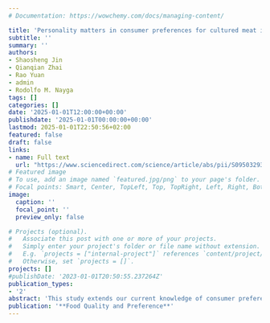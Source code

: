```yaml
---
# Documentation: https://wowchemy.com/docs/managing-content/

title: 'Personality matters in consumer preferences for cultured meat in China'
subtitle: ''
summary: ''
authors:
- Shaosheng Jin 
- Qianqian Zhai 
- Rao Yuan 
- admin
- Rodolfo M. Nayga
tags: []
categories: []
date: '2025-01-01T12:00:00+00:00'
publishdate: '2025-01-01T00:00:00+00:00'
lastmod: 2025-01-01T22:50:56+02:00
featured: false
draft: false
links: 
- name: Full text
  url: "https://www.sciencedirect.com/science/article/abs/pii/S0950329324002192"
# Featured image
# To use, add an image named `featured.jpg/png` to your page's folder.
# Focal points: Smart, Center, TopLeft, Top, TopRight, Left, Right, BottomLeft, Bottom, BottomRight.
image:
  caption: ''
  focal_point: ''
  preview_only: false

# Projects (optional).
#   Associate this post with one or more of your projects.
#   Simply enter your project's folder or file name without extension.
#   E.g. `projects = ["internal-project"]` references `content/project/deep-learning/index.md`.
#   Otherwise, set `projects = []`.
projects: []
#publishDate: '2023-01-01T20:50:55.237264Z'
publication_types: 
- '2'
abstract: 'This study extends our current knowledge of consumer preferences for cultured meat. We explored if personality traits have a role in affecting Chinese urban consumer choice behavior for cultured meat. We performed a choice experiment (CE) and used cultured chicken breast as a case study. The results indicate that personality traits (i.e., agreeableness, neuroticism, and conscientiousness) influence consumer preference for cultured meat. Our findings provide valuable insights into the psychology of consumer preferences and attitudes that can help to effectively communicate the nature of cultured meat to the public. They also have relevant implications for cultured-meat producers, and policy makers.'
publication: '**Food Quality and Preference**'
---
```

